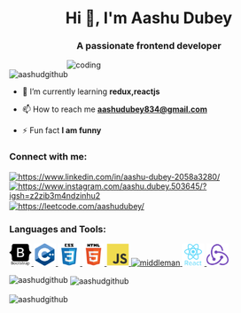 <h1 align="center">Hi 👋, I'm Aashu Dubey</h1>
<h3 align="center">A passionate frontend developer</h3>
<img align="right"alt="coding"width="400"src="https://media1.tenor.com/images/cd37fa49c983ac905df0016fd5b6a2ee/tenor.gif?itemid=13165216">

<p align="left"> <img src="https://komarev.com/ghpvc/?username=aashudgithub&label=Profile%20views&color=0e75b6&style=flat" alt="aashudgithub" /> </p>

- 🌱 I’m currently learning **redux,reactjs**

- 📫 How to reach me **aashudubey834@gmail.com**

- ⚡ Fun fact **I am funny**

<h3 align="left">Connect with me:</h3>
<p align="left">
<a href="https://linkedin.com/in/https://www.linkedin.com/in/aashu-dubey-2058a3280/" target="blank"><img align="center"alt="https://www.linkedin.com/in/aashu-dubey-2058a3280/" height="30" width="40" /></a>
<a href="https://instagram.com/https://www.instagram.com/aashu.dubey.503645/?igsh=z2zib3m4ndzinhu2" target="blank"><img align="center" src="https://raw.githubusercontent.com/rahuldkjain/github-profile-readme-generator/master/src/images/icons/Social/instagram.svg" alt="https://www.instagram.com/aashu.dubey.503645/?igsh=z2zib3m4ndzinhu2" height="30" width="40" /></a>
<a href="https://www.leetcode.com/https://leetcode.com/aashudubey/" target="blank"><img align="center" src="https://raw.githubusercontent.com/rahuldkjain/github-profile-readme-generator/master/src/images/icons/Social/leet-code.svg" alt="https://leetcode.com/aashudubey/" height="30" width="40" /></a>
</p>

<h3 align="left">Languages and Tools:</h3>
<p align="left"> <a href="https://getbootstrap.com" target="_blank" rel="noreferrer"> <img src="https://raw.githubusercontent.com/devicons/devicon/master/icons/bootstrap/bootstrap-plain-wordmark.svg" alt="bootstrap" width="40" height="40"/> </a> <a href="https://www.w3schools.com/cpp/" target="_blank" rel="noreferrer"> <img src="https://raw.githubusercontent.com/devicons/devicon/master/icons/cplusplus/cplusplus-original.svg" alt="cplusplus" width="40" height="40"/> </a> <a href="https://www.w3schools.com/css/" target="_blank" rel="noreferrer"> <img src="https://raw.githubusercontent.com/devicons/devicon/master/icons/css3/css3-original-wordmark.svg" alt="css3" width="40" height="40"/> </a> <a href="https://www.w3.org/html/" target="_blank" rel="noreferrer"> <img src="https://raw.githubusercontent.com/devicons/devicon/master/icons/html5/html5-original-wordmark.svg" alt="html5" width="40" height="40"/> </a> <a href="https://developer.mozilla.org/en-US/docs/Web/JavaScript" target="_blank" rel="noreferrer"> <img src="https://raw.githubusercontent.com/devicons/devicon/master/icons/javascript/javascript-original.svg" alt="javascript" width="40" height="40"/> </a> <a href="https://middlemanapp.com/" target="_blank" rel="noreferrer"> <img src="https://raw.githubusercontent.com/leungwensen/svg-icon/b84b3f3a3da329b7c1d02346865f8e98beb05413/dist/svg/logos/middleman.svg" alt="middleman" width="40" height="40"/> </a> <a href="https://reactjs.org/" target="_blank" rel="noreferrer"> <img src="https://raw.githubusercontent.com/devicons/devicon/master/icons/react/react-original-wordmark.svg" alt="react" width="40" height="40"/> </a> <a href="https://redux.js.org" target="_blank" rel="noreferrer"> <img src="https://raw.githubusercontent.com/devicons/devicon/master/icons/redux/redux-original.svg" alt="redux" width="40" height="40"/> </a> </p>

<p><img align="left" src="https://github-readme-stats.vercel.app/api/top-langs?username=aashudgithub&show_icons=true&locale=en&layout=compact" alt="aashudgithub" /></p>

<p>&nbsp;<img align="center" src="https://github-readme-stats.vercel.app/api?username=aashudgithub&show_icons=true&locale=en" alt="aashudgithub" /></p>

<p><img align="center" src="https://github-readme-streak-stats.herokuapp.com/?user=aashudgithub&" alt="aashudgithub" /></p>

